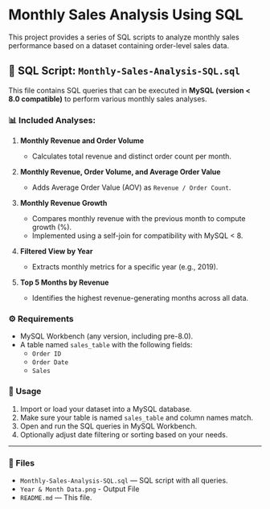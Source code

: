 # Monthly Sales Analysis Using SQL

This project provides a series of SQL scripts to analyze monthly sales performance based on a dataset containing order-level sales data.

## 📄 SQL Script: `Monthly-Sales-Analysis-SQL.sql`

This file contains SQL queries that can be executed in **MySQL (version < 8.0 compatible)** to perform various monthly sales analyses.

### 📊 Included Analyses:

1. **Monthly Revenue and Order Volume**
   - Calculates total revenue and distinct order count per month.

2. **Monthly Revenue, Order Volume, and Average Order Value**
   - Adds Average Order Value (AOV) as `Revenue / Order Count`.

3. **Monthly Revenue Growth**
   - Compares monthly revenue with the previous month to compute growth (%).
   - Implemented using a self-join for compatibility with MySQL < 8.

4. **Filtered View by Year**
   - Extracts monthly metrics for a specific year (e.g., 2019).

5. **Top 5 Months by Revenue**
   - Identifies the highest revenue-generating months across all data.

### ⚙️ Requirements

- MySQL Workbench (any version, including pre-8.0).
- A table named `sales_table` with the following fields:
  - `Order ID`
  - `Order Date`
  - `Sales`

### 🧪 Usage

1. Import or load your dataset into a MySQL database.
2. Make sure your table is named `sales_table` and column names match.
3. Open and run the SQL queries in MySQL Workbench.
4. Optionally adjust date filtering or sorting based on your needs.

---

### 📂 Files

- `Monthly-Sales-Analysis-SQL.sql` — SQL script with all queries.
- `Year & Month Data.png` - Output File
- `README.md` — This file.
